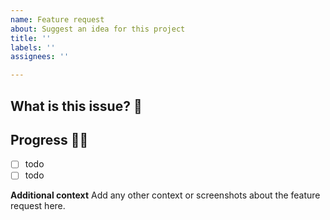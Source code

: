 ```yaml
---
name: Feature request
about: Suggest an idea for this project
title: ''
labels: ''
assignees: ''

---
```


## What is this issue? 🚀

## Progress 🏃‍♀️
- [ ] todo
- [ ] todo

**Additional context**
Add any other context or screenshots about the feature request here.
